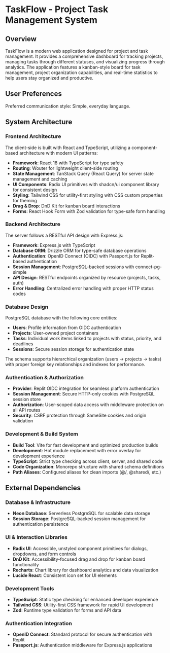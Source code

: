 # TaskFlow - Project Task Management System

## Overview

TaskFlow is a modern web application designed for project and task management. It provides a comprehensive dashboard for tracking projects, managing tasks through different statuses, and visualizing progress through analytics. The application features a kanban-style board for task management, project organization capabilities, and real-time statistics to help users stay organized and productive.

## User Preferences

Preferred communication style: Simple, everyday language.

## System Architecture

### Frontend Architecture
The client-side is built with React and TypeScript, utilizing a component-based architecture with modern UI patterns:
- **Framework**: React 18 with TypeScript for type safety
- **Routing**: Wouter for lightweight client-side routing
- **State Management**: TanStack Query (React Query) for server state management and caching
- **UI Components**: Radix UI primitives with shadcn/ui component library for consistent design
- **Styling**: Tailwind CSS for utility-first styling with CSS custom properties for theming
- **Drag & Drop**: DnD Kit for kanban board interactions
- **Forms**: React Hook Form with Zod validation for type-safe form handling

### Backend Architecture
The server follows a RESTful API design with Express.js:
- **Framework**: Express.js with TypeScript
- **Database ORM**: Drizzle ORM for type-safe database operations
- **Authentication**: OpenID Connect (OIDC) with Passport.js for Replit-based authentication
- **Session Management**: PostgreSQL-backed sessions with connect-pg-simple
- **API Design**: RESTful endpoints organized by resource (projects, tasks, auth)
- **Error Handling**: Centralized error handling with proper HTTP status codes

### Database Design
PostgreSQL database with the following core entities:
- **Users**: Profile information from OIDC authentication
- **Projects**: User-owned project containers
- **Tasks**: Individual work items linked to projects with status, priority, and deadlines
- **Sessions**: Secure session storage for authentication state

The schema supports hierarchical organization (users → projects → tasks) with proper foreign key relationships and indexes for performance.

### Authentication & Authorization
- **Provider**: Replit OIDC integration for seamless platform authentication
- **Session Management**: Secure HTTP-only cookies with PostgreSQL session store
- **Authorization**: User-scoped data access with middleware protection on all API routes
- **Security**: CSRF protection through SameSite cookies and origin validation

### Development & Build System
- **Build Tool**: Vite for fast development and optimized production builds
- **Development**: Hot module replacement with error overlay for development experience
- **TypeScript**: Strict type checking across client, server, and shared code
- **Code Organization**: Monorepo structure with shared schema definitions
- **Path Aliases**: Configured aliases for clean imports (@/, @shared/, etc.)

## External Dependencies

### Database & Infrastructure
- **Neon Database**: Serverless PostgreSQL for scalable data storage
- **Session Storage**: PostgreSQL-backed session management for authentication persistence

### UI & Interaction Libraries
- **Radix UI**: Accessible, unstyled component primitives for dialogs, dropdowns, and form controls
- **DnD Kit**: Accessibility-focused drag and drop for kanban board functionality
- **Recharts**: Chart library for dashboard analytics and data visualization
- **Lucide React**: Consistent icon set for UI elements

### Development Tools
- **TypeScript**: Static type checking for enhanced developer experience
- **Tailwind CSS**: Utility-first CSS framework for rapid UI development
- **Zod**: Runtime type validation for forms and API data

### Authentication Integration
- **OpenID Connect**: Standard protocol for secure authentication with Replit
- **Passport.js**: Authentication middleware for Express.js applications